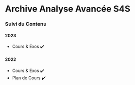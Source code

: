# Archive Analyse Avancée S4S

### Suivi du Contenu

#### 2023
- Cours & Exos :heavy_check_mark:

#### 2022
- Cours & Exos :heavy_check_mark:
- Plan de Cours :heavy_check_mark:

